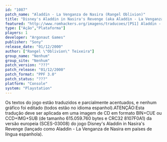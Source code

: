 ```yaml
---
id: "1087"
patch_name: "Aladdin - La Venganza de Nasira (Rangel Oblivion)"
title: "Disney's Aladdin in Nasira's Revenge (aka Aladdin - La Venganza de Nasira)"
featured: "http://www.romhackers.org/imagens/traducoes/[PS1] Aladdin - La Venganza de Nasira - Rangel Oblivion - 1.jpg"
type: ["Ação","Plataforma"]
players: 1
developer: "Argonaut Games"
publisher: "Sony"
release_date: "01/12/2000"
author: ["Rangel \"Oblivion\" Teixeira"]
group_name: "Nenhum"
group_site: "Nenhum"
patch_version: "???"
patch_release: "01/12/2000"
patch_format: "PPF 3.0"
patch_status: "???"
platform: "Console"
system: "Playstation"
---
```


Os textos do jogo estão traduzidos e parcialmente acentuados, e nenhum gráfico foi editado (todos estão no idioma espanhol).ATENÇÃO:Esta tradução deve ser aplicada em uma imagem de CD em formato BIN+CUE ou CCD+IMG+SUB (de tamanho 615.059.760 bytes e CRC32 8107F0A1) da versão europeia (SCES-03008) do jogo Disney's Aladdin in Nasira's Revenge (lançado como Aladdin - La Venganza de Nasira em países de língua espanhola).